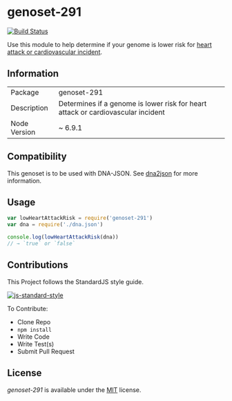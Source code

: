 # genoset-291
[![Build Status](https://travis-ci.org/calweb/genoset-291.png?branch=master)](https://travis-ci.org/calweb/genoset-291)

Use this module to help determine if your genome is lower risk for [heart attack or cardiovascular incident](http://www.snpedia.com/index.php/Gs291).

## Information

<table>
<tr>
<td>Package</td><td>genoset-291</td>
</tr>
<tr>
<td>Description</td>
<td>Determines if a genome is lower risk for heart attack or cardiovascular incident</td>
</tr>
<tr>
<td>Node Version</td>
<td>~ 6.9.1</td>
</tr>
</table>

## Compatibility

This genoset is to be used with DNA-JSON. See [dna2json](https://github.com/genomejs/dna2json) for more information.

## Usage

```js
var lowHeartAttackRisk = require('genoset-291')
var dna = require('./dna.json')

console.log(lowHeartAttackRisk(dna))
// → `true` or `false`
```

## Contributions

This Project follows the StandardJS style guide.

[![js-standard-style](https://cdn.rawgit.com/feross/standard/master/badge.svg)](https://github.com/feross/standard)

To Contribute:

- Clone Repo
- `npm install`
- Write Code
- Write Test(s)
- Submit Pull Request

## License

_genoset-291_ is available under the [MIT](https://mths.be/mit) license.
